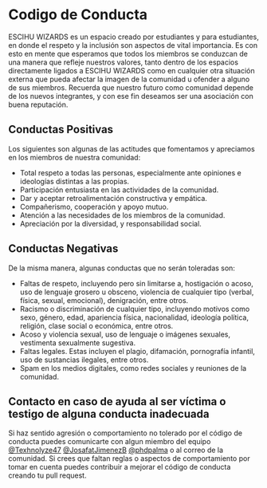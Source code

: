 # Codigo de Conducta

ESCIHU WIZARDS es un espacio creado por estudiantes y para estudiantes, en donde el respeto y la inclusión son aspectos de vital importancia. Es con esto en mente que esperamos que todos los miembros se conduzcan de una manera que refleje nuestros valores, tanto dentro de los espacios directamente ligados a ESCIHU WIZARDS como en cualquier otra situación externa que pueda afectar la imagen de la comunidad u ofender a alguno de sus miembros. Recuerda que nuestro futuro como comunidad depende de los nuevos integrantes, y con ese fin deseamos ser una asociación con buena reputación.

## Conductas Positivas

Los siguientes son algunas de las actitudes que fomentamos y apreciamos en los miembros de nuestra comunidad:

- Total respeto a todas las personas, especialmente ante opiniones e ideologías distintas a las propias.
- Participación entusiasta en las actividades de la comunidad.
- Dar y aceptar retroalimentación constructiva y empática.
- Compañerismo, cooperación y apoyo mutuo.
- Atención a las necesidades de los miembros de la comunidad.
- Apreciación por la diversidad, y responsabilidad social.

## Conductas Negativas

De la misma manera, algunas conductas que no serán toleradas son:

- Faltas de respeto, incluyendo pero sin limitarse a, hostigación o acoso, uso de lenguaje grosero u obsceno, violencia de cualquier tipo (verbal, física, sexual, emocional), denigración, entre otros.
- Racismo o discriminación de cualquier tipo, incluyendo motivos como sexo, género, edad, apariencia física, nacionalidad, ideología política, religión, clase social o económica, entre otros.
- Acoso y violencia sexual, uso de lenguaje o imágenes sexuales, vestimenta sexualmente sugestiva.
- Faltas legales. Estas incluyen el plagio, difamación, pornografía infantil, uso de sustancias ilegales, entre otros.
- Spam en los medios digitales, como redes sociales y reuniones de la comunidad.

## Contacto en caso de ayuda al ser víctima o testigo de alguna conducta inadecuada

Si haz sentido agresión o comportamiento no tolerado por el código de conducta puedes comunicarte con algun miembro del equipo [@Texhnolyze47](https://github.com/Texhnolyze47) [@JosafatJimenezB](https://github.com/JosafatJimenezB) [@phdpalma](https://github.com/phdpalma) o al correo de la comunidad. Si crees que faltan reglas o aspectos de comportamiento por tomar en cuenta puedes contribuir a mejorar el código de conducta creando tu pull request.
